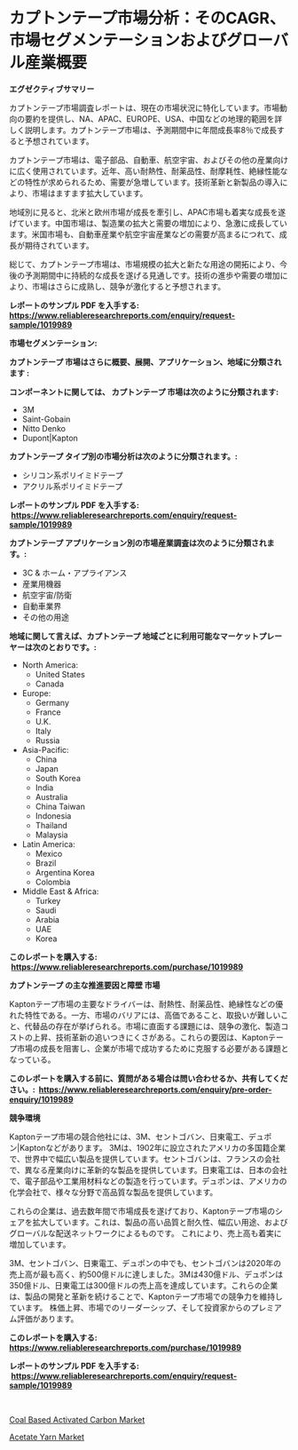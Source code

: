 <p><h1>カプトンテープ市場分析：そのCAGR、市場セグメンテーションおよびグローバル産業概要</h1></p><p><strong>エグゼクティブサマリー</strong></p>
<p><p>カプトンテープ市場調査レポートは、現在の市場状況に特化しています。市場動向の要約を提供し、NA、APAC、EUROPE、USA、中国などの地理的範囲を詳しく説明します。カプトンテープ市場は、予測期間中に年間成長率8％で成長すると予想されています。</p><p>カプトンテープ市場は、電子部品、自動車、航空宇宙、およびその他の産業向けに広く使用されています。近年、高い耐熱性、耐薬品性、耐摩耗性、絶縁性能などの特性が求められるため、需要が急増しています。技術革新と新製品の導入により、市場はますます拡大しています。</p><p>地域別に見ると、北米と欧州市場が成長を牽引し、APAC市場も着実な成長を遂げています。中国市場は、製造業の拡大と需要の増加により、急激に成長しています。米国市場も、自動車産業や航空宇宙産業などの需要が高まるにつれて、成長が期待されています。</p><p>総じて、カプトンテープ市場は、市場規模の拡大と新たな用途の開拓により、今後の予測期間中に持続的な成長を遂げる見通しです。技術の進歩や需要の増加により、市場はさらに成熟し、競争が激化すると予想されます。</p></p>
<p><strong>レポートのサンプル PDF を入手する: <a href="https://www.reliableresearchreports.com/enquiry/request-sample/1019989">https://www.reliableresearchreports.com/enquiry/request-sample/1019989</a></strong></p>
<p><strong>市場セグメンテーション:</strong></p>
<p><strong> カプトンテープ 市場はさらに概要、展開、アプリケーション、地域に分類されます :</strong></p>
<p><strong>コンポーネントに関しては、 カプトンテープ 市場は次のように分類されます: &nbsp;</strong></p>
<p><ul><li>3M</li><li>Saint-Gobain</li><li>Nitto Denko</li><li>Dupont|Kapton</li></ul></p>
<p><strong> カプトンテープ タイプ別の市場分析は次のように分類されます。:</strong></p>
<p><ul><li>シリコン系ポリイミドテープ</li><li>アクリル系ポリイミドテープ</li></ul></p>
<p><strong>レポートのサンプル PDF を入手する: &nbsp;<a href="https://www.reliableresearchreports.com/enquiry/request-sample/1019989">https://www.reliableresearchreports.com/enquiry/request-sample/1019989</a></strong></p>
<p><strong> カプトンテープ アプリケーション別の市場産業調査は次のように分類されます。:</strong></p>
<p><ul><li>3C & ホーム・アプライアンス</li><li>産業用機器</li><li>航空宇宙/防衛</li><li>自動車業界</li><li>その他の用途</li></ul></p>
<p><strong>地域に関して言えば、カプトンテープ 地域ごとに利用可能なマーケットプレーヤーは次のとおりです。:</strong></p>
<p><ul>
    <li>
        North America:
        <ul>
            <li>United States</li>
            <li>Canada</li>
        </ul>
    </li>
    <li>
        Europe:
        <ul>
            <li>Germany</li>
            <li>France</li>
            <li>U.K.</li>
            <li>Italy</li>
            <li>Russia</li>
        </ul>
    </li>
    <li>
        Asia-Pacific:
        <ul>
            <li>China</li>
            <li>Japan</li>
            <li>South Korea</li>
            <li>India</li>
            <li>Australia</li>
            <li>China Taiwan</li>
            <li>Indonesia</li>
            <li>Thailand</li>
            <li>Malaysia</li>
        </ul>
    </li>
    <li>
        Latin America:
        <ul>
            <li>Mexico</li>
            <li>Brazil</li>
            <li>Argentina Korea</li>
            <li>Colombia</li>
        </ul>
    </li>
    <li>
        Middle East & Africa:
        <ul>
            <li>Turkey</li>
            <li>Saudi</li>
            <li>Arabia</li>
            <li>UAE</li>
            <li>Korea</li>
        </ul>
    </li>
    </ul></p>
<p><strong>このレポートを購入する: &nbsp;<a href="https://www.reliableresearchreports.com/purchase/1019989">https://www.reliableresearchreports.com/purchase/1019989</a></strong></p>
<p><strong>カプトンテープ の主な推進要因と障壁 市場</strong></p>
<p><p>Kaptonテープ市場の主要なドライバーは、耐熱性、耐薬品性、絶縁性などの優れた特性である。一方、市場のバリアには、高価であること、取扱いが難しいこと、代替品の存在が挙げられる。市場に直面する課題には、競争の激化、製造コストの上昇、技術革新の追いつきにくさがある。これらの要因は、Kaptonテープ市場の成長を阻害し、企業が市場で成功するために克服する必要がある課題となっている。</p></p>
<p><strong>このレポートを購入する前に、質問がある場合は問い合わせるか、共有してください。:&nbsp; <a href="https://www.reliableresearchreports.com/enquiry/pre-order-enquiry/1019989">https://www.reliableresearchreports.com/enquiry/pre-order-enquiry/1019989</a></strong></p>
<p><strong>競争環境</strong></p>
<p><p>Kaptonテープ市場の競合他社には、3M、セントゴバン、日東電工、デュポン|Kaptonなどがあります。 3Mは、1902年に設立されたアメリカの多国籍企業で、世界中で幅広い製品を提供しています。セントゴバンは、フランスの会社で、異なる産業向けに革新的な製品を提供しています。日東電工は、日本の会社で、電子部品や工業用材料などの製造を行っています。デュポンは、アメリカの化学会社で、様々な分野で高品質な製品を提供しています。</p><p>これらの企業は、過去数年間で市場成長を遂げており、Kaptonテープ市場のシェアを拡大しています。これは、製品の高い品質と耐久性、幅広い用途、およびグローバルな配送ネットワークによるものです。 これにより、売上高も着実に増加しています。</p><p>3M、セントゴバン、日東電工、デュポンの中でも、セントゴバンは2020年の売上高が最も高く、約500億ドルに達しました。3Mは430億ドル、デュポンは350億ドル、日東電工は300億ドルの売上高を達成しています。これらの企業は、製品の開発と革新を続けることで、Kaptonテープ市場での競争力を維持しています。 株価上昇、市場でのリーダーシップ、そして投資家からのプレミアム評価があります。</p></p>
<p><strong>このレポートを購入する: &nbsp; <a href="https://www.reliableresearchreports.com/purchase/1019989">https://www.reliableresearchreports.com/purchase/1019989</a></strong></p>
<p><strong>レポートのサンプル PDF を入手する: &nbsp;<a href="https://www.reliableresearchreports.com/enquiry/request-sample/1019989">https://www.reliableresearchreports.com/enquiry/request-sample/1019989</a></strong><strong></strong></p>
<p>&nbsp;</p>
<p><p><a href="https://pretty-mail-caf.notion.site/Coal-Based-Activated-Carbon-Market-Size-Global-Industry-Overview-Market-Segmentation-and-Forecast--23992d0b900241a5870f3075f92d14d8">Coal Based Activated Carbon Market</a></p><p><a href="https://flame-sidecar-702.notion.site/Acetate-Yarn-Market-A-Comprehensive-Report-of-its-Market-Share-Growth-Trends-2024-2031-97e1730774324f5a8a5a1d30db9187c2">Acetate Yarn Market</a></p></p>